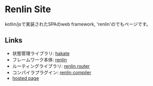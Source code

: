 # Renlin Site

kotlin/jsで実装されたSPAのweb framework, 'renlin'のでもページです。

## Links
* 状態管理ライブラリ: [hakate](https://github.com/Code-Sakura/hakate)
* フレームワーク本体: [renlin](https://github.com/Code-Sakura/renlin)
* ルーティングライブラリ: [renlin router](https://github.com/Code-Sakura/renlin-router)
* コンパイラプラグイン: [renlin compiler](https://github.com/Code-Sakura/renlin-compiler)
* [hosted page](https://renlin.kigawa.net/)

